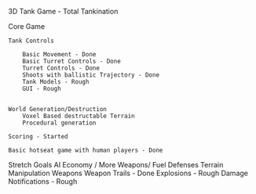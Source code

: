 3D Tank Game - Total Tankination

Core Game

	Tank Controls

		Basic Movement - Done
		Basic Turret Controls - Done
		Turret Controls - Done
		Shoots with ballistic Trajectory - Done
		Tank Models - Rough
		GUI - Rough


	World Generation/Destruction
		Voxel Based destructable Terrain
		Procedural generation

	Scoring - Started

	Basic hotseat game with human players - Done


Stretch Goals
	AI
	Economy / More Weapons/ Fuel
	Defenses
	Terrain Manipulation Weapons
	Weapon Trails - Done
	Explosions - Rough
	Damage Notifications - Rough
